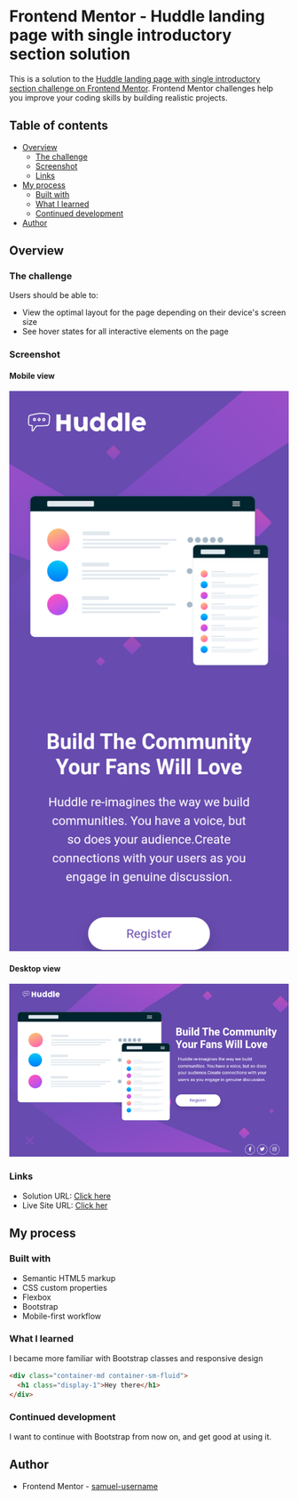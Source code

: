 # Frontend Mentor - Huddle landing page with single introductory section solution

This is a solution to the [Huddle landing page with single introductory section challenge on Frontend Mentor](https://www.frontendmentor.io/challenges/huddle-landing-page-with-a-single-introductory-section-B_2Wvxgi0). Frontend Mentor challenges help you improve your coding skills by building realistic projects. 

## Table of contents

- [Overview](#overview)
  - [The challenge](#the-challenge)
  - [Screenshot](#screenshot)
  - [Links](#links)
- [My process](#my-process)
  - [Built with](#built-with)
  - [What I learned](#what-i-learned)
  - [Continued development](#continued-development)
- [Author](#author)

## Overview

### The challenge

Users should be able to:

- View the optimal layout for the page depending on their device's screen size
- See hover states for all interactive elements on the page

### Screenshot

#### Mobile view
![Mobile view](./images/screenshots/mobile-view.png)

#### Desktop view
![Desktop view](./images/screenshots/desktop-view.png)

### Links

- Solution URL: [Click here](https://github.com/samuel-username/landing_page)
- Live Site URL: [Click her](https://samuel-username.github.io/landing_page/)

## My process

### Built with

- Semantic HTML5 markup
- CSS custom properties
- Flexbox
- Bootstrap
- Mobile-first workflow

### What I learned

I became more familiar with Bootstrap classes and responsive design
```html
<div class="container-md container-sm-fluid">
  <h1 class="display-1">Hey there</h1>
</div>
```

### Continued development

I want to continue with Bootstrap from now on, and get good at using it.


## Author

- Frontend Mentor - [samuel-username](https://www.frontendmentor.io/profile/samuel-username)
